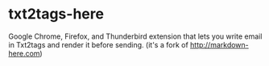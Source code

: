 txt2tags-here
=============

Google Chrome, Firefox, and Thunderbird extension that lets you write email in Txt2tags and render it before sending.  (it's a fork of http://markdown-here.com)
